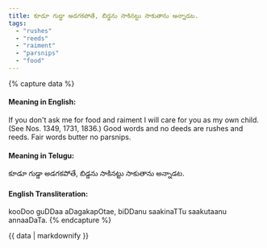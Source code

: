 ```yaml
---
title: కూడూ గుడ్డా అడగకపోతే, బిడ్డను సాకినట్టు సాకుతాను అన్నాడట.
tags:
  - "rushes"
  - "reeds"
  - "raiment"
  - "parsnips"
  - "food"
---
```


{% capture data %}
#### Meaning in English:
If you don't ask me for food and raiment I will care for you as my own child.
(See Nos. 1349, 1731, 1836.)
Good words and no deeds are rushes and reeds.
Fair words butter no parsnips.

#### Meaning in Telugu:
కూడూ గుడ్డా అడగకపోతే, బిడ్డను సాకినట్టు సాకుతాను అన్నాడట.

#### English Transliteration:
kooDoo guDDaa aDagakapOtae, biDDanu saakinaTTu saakutaanu annaaDaTa.
{% endcapture %}

<div class="notice">{{ data | markdownify }}</div>

